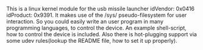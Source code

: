 This is a linux kernel module for the usb missile launcher idVendor: 0x0416 idProduct: 0x9391.
It makes use of the /sys/ pseudo-filesystem for user interaction. So you could easily write an user
program in many programming languages, to control the device. An example shell-script, how to control the device
is included. Also there is hot-plugging support via some udev rules(lookup the README file, how to set it up properly).